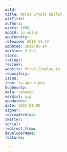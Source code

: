 ```yaml
---
wsId: 
title: Wplus Crypto Wallet
altTitle: 
authors: 
users: 1000
appId: io.wplus
appCountry: 
released: 2018-11-27
updated: 2019-05-24
version: 0.1.1
stars: 
ratings: 
reviews: 
website: https://wplus.io
repository: 
issue: 
icon: io.wplus.png
bugbounty: 
meta: removed
verdict: wip
appHashes: 
date: 2023-01-02
signer: 
reviewArchive: 
twitter: 
social: 
redirect_from: 
developerName: 
features: 

---
```


